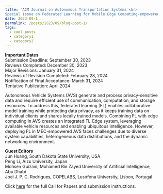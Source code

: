 ```yaml
---
title: 'ACM Journal on Autonomous Transportation Systems <br>
Special Issue on Federated Learning for Mobile Edge Computing-empowered Autonomous Vehicle Systems'
date: 2023-09-1
permalink: /posts/2023/09/blog-post-1/
tags:
  - cool posts
  - category1
  - category2
---
```


**Important Dates** <br>
Submission Deadline: September 30, 2023 <br>
Reviews Completed: December 30, 2023 <br>
Major Revisions: January 31, 2024 <br>
Reviews of Revision Completed: February 28, 2024 <br>
Notification of Final Acceptance: March 31, 2024 <br>
Tentative Publication: April 2024

Autonomous Vehicle Systems (AVS) generate and process privacy-sensitive data and require efficient use of communication, computation, and storage resources. To address this, federated learning (FL) enables collaborative model training while protecting data privacy, as it keeps training data on individual clients and shares locally trained models. Combining FL with edge computing in AVS creates an integrated FL-Edge system, leveraging available vehicle resources and enabling ubiquitous intelligence. However, deploying FL in MEC-empowered AVS faces challenges due to diverse system capabilities, heterogeneous data distributions, and the dynamic networking environment.

**Guest Editors** <br>
Jun Huang, South Dakota State University, USA <br>
Peng Li, Aizu University, Japan <br>
Mohsen Guizani, Mohamed Bin Zayed University of Artificial Intelligence, Abu Dhabi <br>
Joel J. P. C. Rodrigues, COPELABS, Lusófona University, Lisbon, Portugal

Click [here](https://dl.acm.org/pb-assets/static_journal_pages/jats/pdf/CfP-JATS-SI-Federated-Learning-Mobile-Edge-Computing-Empowered-Autonomous-Vehicle-Systems-1688151913487.pdf) for the full Call for Papers and submission instructions.
